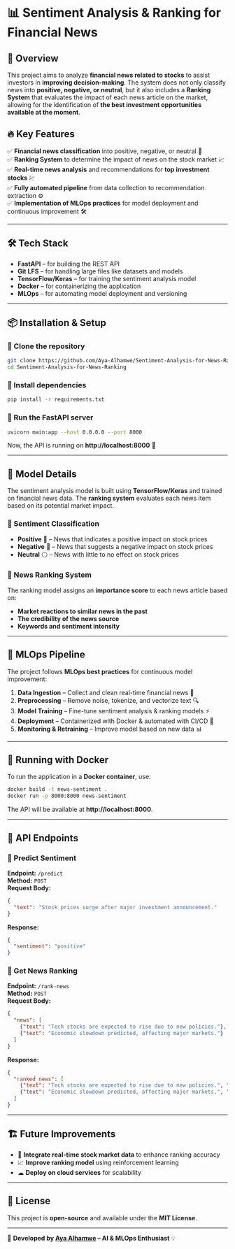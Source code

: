 # 📊 Sentiment Analysis & Ranking for Financial News  

## 🚀 Overview  
This project aims to analyze **financial news related to stocks** to assist investors in **improving decision-making**. The system does not only classify news into **positive, negative, or neutral**, but it also includes a **Ranking System** that evaluates the impact of each news article on the market, allowing for the identification of **the best investment opportunities available at the moment**.  

## 🔥 Key Features  
✅ **Financial news classification** into positive, negative, or neutral 📌  
✅ **Ranking System** to determine the impact of news on the stock market 📈  
✅ **Real-time news analysis** and recommendations for **top investment stocks** 💹  
✅ **Fully automated pipeline** from data collection to recommendation extraction ⚙️  
✅ **Implementation of MLOps practices** for model deployment and continuous improvement 🛠️  

---

## 🛠️ Tech Stack  
- **FastAPI** – for building the REST API
- **Git LFS** – for handling large files like datasets and models  
- **TensorFlow/Keras** – for training the sentiment analysis model  
- **Docker** – for containerizing the application  
- **MLOps** – for automating model deployment and versioning  

---

## 📦 Installation & Setup  

### 🔹 Clone the repository  
```bash
git clone https://github.com/Aya-Alhamwe/Sentiment-Analysis-for-News-Ranking.git
cd Sentiment-Analysis-for-News-Ranking
```

### 🔹 Install dependencies  
```bash
pip install -r requirements.txt
```

### 🔹 Run the FastAPI server  
```bash
uvicorn main:app --host 0.0.0.0 --port 8000
```

Now, the API is running on **http://localhost:8000** 🚀  

---

## 🧠 Model Details  

The sentiment analysis model is built using **TensorFlow/Keras** and trained on financial news data. The **ranking system** evaluates each news item based on its potential market impact.  

### 🔹 Sentiment Classification  
- **Positive** 💚 – News that indicates a positive impact on stock prices  
- **Negative** 🔴 – News that suggests a negative impact on stock prices  
- **Neutral** ⚪ – News with little to no effect on stock prices  

### 🔹 News Ranking System  
The ranking model assigns an **importance score** to each news article based on:  
- **Market reactions to similar news in the past**  
- **The credibility of the news source**  
- **Keywords and sentiment intensity**  

---

## 🔄 MLOps Pipeline  

The project follows **MLOps best practices** for continuous model improvement:  
1. **Data Ingestion** – Collect and clean real-time financial news 📰  
2. **Preprocessing** – Remove noise, tokenize, and vectorize text 🔍  
3. **Model Training** – Fine-tune sentiment analysis & ranking models ⚡  
4. **Deployment** – Containerized with Docker & automated with CI/CD 🚀  
5. **Monitoring & Retraining** – Improve model based on new data 📊  

---

## 🐳 Running with Docker  
To run the application in a **Docker container**, use:  
```bash
docker build -t news-sentiment .
docker run -p 8000:8000 news-sentiment
```
The API will be available at **http://localhost:8000**.  

---

## 📡 API Endpoints  

### 🔹 Predict Sentiment  
**Endpoint:** `/predict`  
**Method:** `POST`  
**Request Body:**  
```json
{
  "text": "Stock prices surge after major investment announcement."
}
```
**Response:**  
```json
{
  "sentiment": "positive"
}
```

### 🔹 Get News Ranking  
**Endpoint:** `/rank-news`  
**Method:** `POST`  
**Request Body:**  
```json
{
  "news": [
    {"text": "Tech stocks are expected to rise due to new policies."},
    {"text": "Economic slowdown predicted, affecting major markets."}
  ]
}
```
**Response:**  
```json
{
  "ranked_news": [
    {"text": "Tech stocks are expected to rise due to new policies.", "score": 0.9},
    {"text": "Economic slowdown predicted, affecting major markets.", "score": 0.4}
  ]
}
```

---

## 🏗️ Future Improvements  
- 🔄 **Integrate real-time stock market data** to enhance ranking accuracy  
- 📈 **Improve ranking model** using reinforcement learning  
- ☁ **Deploy on cloud services** for scalability  

---

## 📜 License  
This project is **open-source** and available under the **MIT License**.  

---

🚀 **Developed by [Aya Alhamwe](https://github.com/Aya-Alhamwe) – AI & MLOps Enthusiast** 💡  
```
